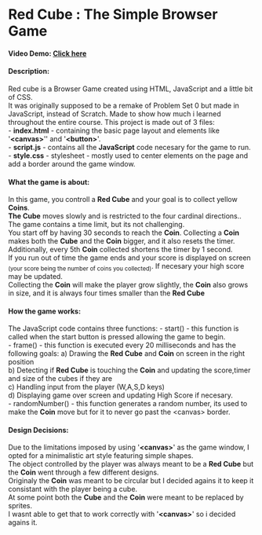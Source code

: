 # Red Cube : The Simple Browser Game
#### Video Demo:  [Click here](https://youtu.be/zTgSpoYH-IE)
#### Description:
Red cube is a Browser Game created using HTML, JavaScript and a little bit of CSS.\
It was originally supposed to be a remake of Problem Set 0 but made in JavaScript, instead of Scratch. 
Made to show how much i learned throughout the entire course. 
This project is made out of 3 files:  
    \- **index.html** - containing the basic page layout and elements like '**\<canvas\>**'' and '**\<button\>**'.\
    \- **script.js** - contains all the **JavaScript** code necesary for the game to run.\
    \- **style.css** - stylesheet - mostly used to center elements on the page and add a border around the game window.
#### What the game is about:
In this game, you controll a **Red Cube** and your goal is to collect yellow **Coins**.\
**The Cube** moves slowly and is restricted to the four cardinal directions.. The game contains a time limit, but its not challenging.\
You start off by having 30 seconds to reach the **Coin**. Collecting a **Coin** makes both the **Cube** and the **Coin** bigger, and it also resets the timer. Additionally, every 5th **Coin** collected shortens the timer by 1 second.\
If you run out of time the game ends and your score is displayed on screen <sub>(your score being the number of coins you collected)</sub>. If necesary your high score may be updated.\
Collecting the **Coin** will make the player grow slightly, the **Coin** also grows in size, and it is always four times smaller than the **Red Cube**
#### How the game works:
The JavaScript code contains three functions:
\- start() - this function is called when the start button is pressed allowing the game to begin.\
\- frame() - this function is executed every 20 milliseconds and has the following goals:
    a\) Drawing the **Red Cube** and **Coin** on screen in the right position\
    b\) Detecting if **Red Cube** is touching the **Coin** and updating the score,timer and size of the cubes if they are\
    c\) Handling input from the player (W,A,S,D keys)\
    d\) Displaying game over screen and updating High Score if necesary.\
\- randomNumber() - this function generates a random number, its used to make the **Coin** move but for it to never go past the \<canvas\> border.
#### Design Decisions:
Due to the limitations imposed by using '**\<canvas\>**' as the game window, I opted for a minimalistic art style featuring simple shapes.\
The object controlled by the player was always meant to be a **Red Cube** but the **Coin** went through a few different designs.\
Originaly the **Coin** was meant to be circular but I decided agains it to keep it consistant with the player being a cube.\
At some point both the **Cube** and the **Coin** were meant to be replaced by sprites.\
I wasnt able to get that to work correctly with '**\<canvas\>**' so i decided agains it.